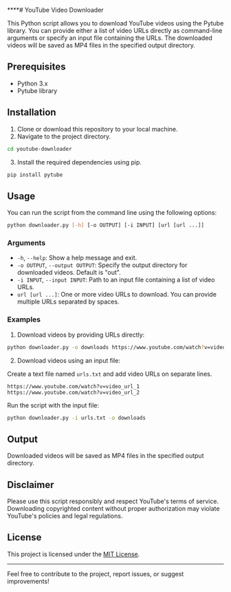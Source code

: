 ****# YouTube Video Downloader

This Python script allows you to download YouTube videos using the Pytube library. You can provide either a list of video URLs directly as command-line arguments or specify an input file containing the URLs. The downloaded videos will be saved as MP4 files in the specified output directory.

## Prerequisites

- Python 3.x
- Pytube library

## Installation

1. Clone or download this repository to your local machine.
2. Navigate to the project directory.

```bash
cd youtube-downloader
```

3. Install the required dependencies using pip.

```bash
pip install pytube
```

## Usage

You can run the script from the command line using the following options:

```bash
python downloader.py [-h] [-o OUTPUT] [-i INPUT] [url [url ...]]
```

### Arguments

- `-h`, `--help`: Show a help message and exit.
- `-o OUTPUT`, `--output OUTPUT`: Specify the output directory for downloaded videos. Default is "out".
- `-i INPUT`, `--input INPUT`: Path to an input file containing a list of video URLs.
- `url [url ...]`: One or more video URLs to download. You can provide multiple URLs separated by spaces.

### Examples

1. Download videos by providing URLs directly:

```bash
python downloader.py -o downloads https://www.youtube.com/watch?v=video_url_1 https://www.youtube.com/watch?v=video_url_2
```

2. Download videos using an input file:

Create a text file named `urls.txt` and add video URLs on separate lines.

```
https://www.youtube.com/watch?v=video_url_1
https://www.youtube.com/watch?v=video_url_2
```

Run the script with the input file:

```bash
python downloader.py -i urls.txt -o downloads
```

## Output

Downloaded videos will be saved as MP4 files in the specified output directory.

## Disclaimer

Please use this script responsibly and respect YouTube's terms of service. Downloading copyrighted content without proper authorization may violate YouTube's policies and legal regulations.

## License

This project is licensed under the [MIT License](LICENSE).

---

Feel free to contribute to the project, report issues, or suggest improvements!